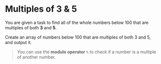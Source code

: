 # Multiples of 3 & 5

You are given a task to find all of the whole numbers below 100 that are multiples of both **3** and **5**.

Create an array of numbers below 100 that are multiples of both 3 and 5, and output it.

>You can use the **modulo operator** `%` to check if a number is a multiple of another number.